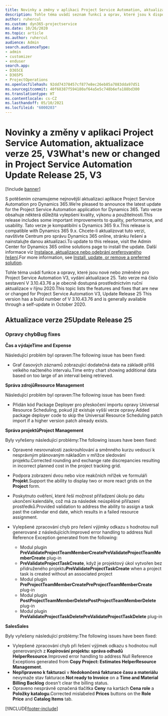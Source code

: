 ```yaml
---
title: Novinky a změny v aplikaci Project Service Automation, aktualizace verze 25, V3
description: Tohle téma uvádí seznam funkcí a oprav, které jsou k dispozici v Project Service Automation, aktualizace verze 25, V3.
author: ruhercul
ms.custom: dyn365-projectservice
ms.date: 10/26/2020
ms.topic: article
ms.author: ruhercul
audience: Admin
search.audienceType:
- admin
- customizer
- enduser
search.app:
- D365CE
- D365PS
- ProjectOperations
ms.openlocfilehash: 92dd74378457cf877e8ec26eb85a7883dda97d51
ms.sourcegitcommit: 40f68387f594180af64a5e5c748b6efa188bd300
ms.translationtype: HT
ms.contentlocale: cs-CZ
ms.lasthandoff: 05/10/2021
ms.locfileid: "6000203"
---
```

# <a name="whats-new-or-changed-in-project-service-automation-update-release-25-v3"></a><span data-ttu-id="09087-103">Novinky a změny v aplikaci Project Service Automation, aktualizace verze 25, V3</span><span class="sxs-lookup"><span data-stu-id="09087-103">What's new or changed in Project Service Automation Update Release 25, V3</span></span>

[!include [banner](../includes/psa-now-project-operations.md)]

<span data-ttu-id="09087-104">S potěšením oznamujeme nejnovější aktualizaci aplikace Project Service Automation pro Dynamics 365.</span><span class="sxs-lookup"><span data-stu-id="09087-104">We’re pleased to announce the latest update for the Project Service Automation application for Dynamics 365.</span></span> <span data-ttu-id="09087-105">Tato verze obsahuje některá důležitá vylepšení kvality, výkonu a použitelnosti.</span><span class="sxs-lookup"><span data-stu-id="09087-105">This release includes some important improvements to quality, performance, and usability.</span></span> <span data-ttu-id="09087-106">Tato verze je kompatibilní s Dynamics 365 9.x.</span><span class="sxs-lookup"><span data-stu-id="09087-106">This release is compatible with Dynamics 365 9.x.</span></span> <span data-ttu-id="09087-107">Chcete-li aktualizovat tuto verzi, navštivte Centrum pro správu Dynamics 365 online, stránku řešení a nainstalujte danou aktualizaci.</span><span class="sxs-lookup"><span data-stu-id="09087-107">To update to this release, visit the Admin Center for Dynamics 365 online solutions page to install the update.</span></span> <span data-ttu-id="09087-108">Další informace viz [Instalace, aktualizace nebo odebrání preferovaného řešení](/power-platform/admin/install-remove-preferred-solution).</span><span class="sxs-lookup"><span data-stu-id="09087-108">For more information, see [Install, update, or remove a preferred solution](/power-platform/admin/install-remove-preferred-solution).</span></span>

<span data-ttu-id="09087-109">Tohle téma uvádí funkce a opravy, které jsou nové nebo změněné pro Project Service Automation V3, vydání aktualizace 25. Tato verze má číslo sestavení V 3.10.43.76 a je obecně dostupná prostřednictvím ruční aktualizace v říjnu 2020.</span><span class="sxs-lookup"><span data-stu-id="09087-109">This topic lists the features and fixes that are new or changed for Project Service Automation V3, Update Release 25 This version has a build number of V 3.10.43.76 and is generally available through a self-update in October 2020.</span></span>

## <a name="update-release-25"></a><span data-ttu-id="09087-110">Aktualizace verze 25</span><span class="sxs-lookup"><span data-stu-id="09087-110">Update Release 25</span></span>

### <a name="bug-fixes"></a><span data-ttu-id="09087-111">Opravy chyb</span><span class="sxs-lookup"><span data-stu-id="09087-111">Bug fixes</span></span>

<span data-ttu-id="09087-112">**Čas a výdaje**</span><span class="sxs-lookup"><span data-stu-id="09087-112">**Time and Expense**</span></span>

<span data-ttu-id="09087-113">Následující problém byl opraven:</span><span class="sxs-lookup"><span data-stu-id="09087-113">The following issue has been fixed:</span></span>

- <span data-ttu-id="09087-114">Graf časových záznamů zobrazující dodatečná data na základě příliš velkého načteného intervalu.</span><span class="sxs-lookup"><span data-stu-id="09087-114">Time entry chart showing additional data based on too large of an interval being retrieved.</span></span>

<span data-ttu-id="09087-115">**Správa zdrojů**</span><span class="sxs-lookup"><span data-stu-id="09087-115">**Resource Management**</span></span>

<span data-ttu-id="09087-116">Následující problém byl opraven:</span><span class="sxs-lookup"><span data-stu-id="09087-116">The following issue has been fixed:</span></span>

- <span data-ttu-id="09087-117">Přidán kód Package Deployer pro přeskočení importu opravy Universal Resource Scheduling, pokud již existuje vyšší verze opravy.</span><span class="sxs-lookup"><span data-stu-id="09087-117">Added package deployer code to skip the Universal Resource Scheduling patch import if a higher version patch already exists.</span></span>

<span data-ttu-id="09087-118">**Správa projektů**</span><span class="sxs-lookup"><span data-stu-id="09087-118">**Project Management**</span></span>

<span data-ttu-id="09087-119">Byly vyřešeny následující problémy:</span><span class="sxs-lookup"><span data-stu-id="09087-119">The following issues have been fixed:</span></span>

- <span data-ttu-id="09087-120">Opravené nesrovnalosti zaokrouhlování a směnného kurzu vedoucí k nesprávným plánovaným nákladům v mřížce sledování projektu.</span><span class="sxs-lookup"><span data-stu-id="09087-120">Corrected rounding and exchange rate discrepancies resulting in incorrect planned cost in the project tracking grid.</span></span>
- <span data-ttu-id="09087-121">Podpora zobrazení dvou nebo více reakčních mřížek ve formuláři **Projekt**.</span><span class="sxs-lookup"><span data-stu-id="09087-121">Support the ability to display two or more react grids on the **Project** form.</span></span>
- <span data-ttu-id="09087-122">Poskytnuto ověření, které řeší možnost přiřadzení úkolu po datu ukončení kalendáře, což má za následek neúspěšné přiřazení prostředků.</span><span class="sxs-lookup"><span data-stu-id="09087-122">Provided validation to address the ability to assign a task past the calendar end date, which results in a failed resource assignment.</span></span>
- <span data-ttu-id="09087-123">Vylepšené zpracování chyb pro řešení výjimky odkazu s hodnotou null generované z následujících:</span><span class="sxs-lookup"><span data-stu-id="09087-123">Improved error handling to address Null Reference Exception generated from the following:</span></span>

    - <span data-ttu-id="09087-124">Modul plugin **PreValidateProjectTeamMemberCreate**</span><span class="sxs-lookup"><span data-stu-id="09087-124">**PreValidateProjectTeamMemberCreate** plug-in</span></span>
    - <span data-ttu-id="09087-125">**PreValidateProjectTaskCreate**, když je projektový úkol vytvořen bez přidruženého projektu</span><span class="sxs-lookup"><span data-stu-id="09087-125">**PreValidateProjectTaskCreate** when a project task is created without an associated project</span></span>
    - <span data-ttu-id="09087-126">Modul plugin **PreProjectTeamMemberCreate**</span><span class="sxs-lookup"><span data-stu-id="09087-126">**PreProjectTeamMemberCreate** plug-in</span></span>
    - <span data-ttu-id="09087-127">Modul plugin **PostProjectTeamMemberDelete**</span><span class="sxs-lookup"><span data-stu-id="09087-127">**PostProjectTeamMemberDelete** plug-in</span></span>
    - <span data-ttu-id="09087-128">Modul plugin **PreValidateProjectTaskDelete**</span><span class="sxs-lookup"><span data-stu-id="09087-128">**PreValidateProjectTaskDelete** plug-in</span></span>

<span data-ttu-id="09087-129">**Sales**</span><span class="sxs-lookup"><span data-stu-id="09087-129">**Sales**</span></span>

<span data-ttu-id="09087-130">Byly vyřešeny následující problémy:</span><span class="sxs-lookup"><span data-stu-id="09087-130">The following issues have been fixed:</span></span>

- <span data-ttu-id="09087-131">Vylepšené zpracování chyb při řešení výjimek odkazu s hodnotou null generovaných z **Kopírování projektu: správa odhadů HelperResource**.</span><span class="sxs-lookup"><span data-stu-id="09087-131">Improved error handling to address Null Reference Exceptions generated from **Copy Project: Estimates HelperResource Management**.</span></span>
- <span data-ttu-id="09087-132">**Nepřipraveno k fakturaci** v **Nedokončená fakturace času a materiálu** nevymaže stav fakturace.</span><span class="sxs-lookup"><span data-stu-id="09087-132">**Not ready to Invoice** on a **Time and Material Billing Backlog** doesn't clear the billing status.</span></span>
- <span data-ttu-id="09087-133">Opraveno nesprávně označená tlačítka **Ceny** na kartách **Cena role** a **Položky katalogu**.</span><span class="sxs-lookup"><span data-stu-id="09087-133">Corrected mislabeled **Prices** buttons on the **Role Price** and **Catalog Items** tab.</span></span>


[!INCLUDE[footer-include](../includes/footer-banner.md)]